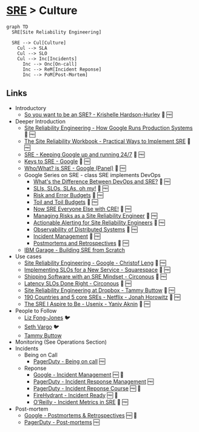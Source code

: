 # [SRE](../README.md) > Culture

```mermaid
graph TD
  SRE[Site Reliability Engineering]

  SRE --> Cul[Culture]
    Cul --> SLA
    Cul --> SLO
    Cul --> Inc[Incidents]
      Inc --> Onc[On-call]
      Inc --> ReM[Incident Reponse]
      Inc --> PoM[Post-Mortem]
```

## Links

* Introductory
  * [So you want to be an SRE? - Krishelle Hardson-Hurley](https://hackernoon.com/so-you-want-to-be-an-sre-34e832357a8c) 📰 🆓
* Deeper Introduction
  * [Site Reliability Engineering - How Google Runs Production Systems](https://landing.google.com/sre/books/) 📕 🆓
  * [The Site Reliability Workbook - Practical Ways to Implement SRE](https://landing.google.com/sre/books/) 📕 🆓
  * [SRE - Keeping Google up and running 24/7](https://www.youtube.com/watch?v=yXI7r0_J29M) 📼 🆓
  * [Keys to SRE - Google](https://www.youtube.com/watch?v=n4Wf14e2jxQ) 📼 🆓
  * [Who/What? is SRE - Google (Panel)](https://www.youtube.com/watch?v=P83XESU3oZ8) 📼 🆓
  * Google Series on SRE - class SRE implements DevOps
    * [What's the Difference Between DevOps and SRE?](https://www.youtube.com/watch?v=uTEL8Ff1Zvk) 📼 🆓
    * [SLIs, SLOs, SLAs, oh my!](https://www.youtube.com/watch?v=tEylFyxbDLE) 📼 🆓
    * [Risk and Error Budgets](https://www.youtube.com/watch?v=y2ILKr8kCJU) 📼 🆓
    * [Toil and Toil Budgets](https://www.youtube.com/watch?v=IvQ-15-yE_c) 📼 🆓
    * [Now SRE Everyone Else with CRE!](https://www.youtube.com/watch?v=GQPzaq-owYM) 📼 🆓
    * [Managing Risks as a Site Reliability Engineer](https://www.youtube.com/watch?v=4kGu1_M7Igg) 📼 🆓
    * [Actionable Alerting for Site Reliability Engineers](https://www.youtube.com/watch?v=CGldVD5wR-g) 📼 🆓
    * [Observability of Distributed Systems](https://www.youtube.com/watch?v=SoZZzB-yTOk) 📼 🆓
    * [Incident Management](https://www.youtube.com/watch?v=n4y9dwinPBQ) 📼 🆓
    * [Postmortems and Retrospectives](https://www.youtube.com/watch?v=UBe7U2b3tsA) 📼 🆓
  * [IBM Garage - Building SRE from Scratch](https://medium.com/ibm-garage/building-sre-from-scratch-485e23985bbd)
* Use cases
  * [Site Reliability Engineering - Google - Christof Leng](https://www.youtube.com/watch?v=d2wn_E1jxn4&) 📼 🆓
  * [Implementing SLOs for a New Service - Squarespace](https://www.youtube.com/watch?v=ffbGyHPWwZM) 📼 🆓
  * [Shipping Software with an SRE Mindset - Circonous](https://www.youtube.com/watch?v=TZWWkvxFXls) 📼 🆓
  * [Latency SLOs Done Right - Circonous](https://www.youtube.com/watch?v=iPotMqzOsDI) 📼 🆓
  * [Site Reliability Engineering at Dropbox - Tammy Buttow](https://www.youtube.com/watch?v=ggizCjUCCqE) 📼 🆓
  * [190 Countries and 5 core SREs - Netflix - Jonah Horowitz](https://www.youtube.com/watch?v=koGaH4ffXaU) 📼 🆓
  * [The SRE I Aspire to Be - Usenix - Yaniv Aknin](https://www.youtube.com/watch?v=KnC2eRUZMKY) 📼 🆓
* People to Follow
  * [Liz Fong-Jones](https://twitter.com/lizthegrey) 🐦
  * [Seth Vargo](https://twitter.com/sethvargo) 🐦
  * [Tammy Buttow](https://twitter.com/tammybutow)
* Monitoring (See Operations Section)
* Incidents
  * Being on Call
    * [PagerDuty - Being on call](https://response.pagerduty.com/oncall/being_oncall/) 🆓
  * Reponse
    * [Google - Incident Management](https://www.youtube.com/watch?v=n4y9dwinPBQ) 🆓 📼
    * [PagerDuty - Incident Response Management](https://response.pagerduty.com) 🆓
    * [PagerDuty - Incident Reponse Course](https://www.youtube.com/watch?v=BI7nfkoTmiA) 🆓 📼
    * [FireHydrant - Incident Ready](https://www.youtube.com/watch?v=K2sf2lb2-4I) 🆓 📼
    * [O'Reilly - Incident Metrics in SRE](https://static.googleusercontent.com/media/sre.google/en//static/pdf/incident_metrics_in_sre.pdf) 📕 🆓
* Post-mortem
  * [Google - Postmortems & Retrospectives](https://www.youtube.com/watch?v=UBe7U2b3tsA) 🆓 📼
  * [PagerDuty - Post-mortems](https://response.pagerduty.com/after/post_mortem_process/) 🆓
